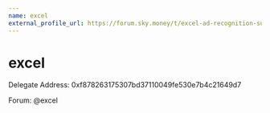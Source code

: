```yaml
---
name: excel
external_profile_url: https://forum.sky.money/t/excel-ad-recognition-submission/26227
---
```


# excel

Delegate Address: 0xf878263175307bd37110049fe530e7b4c21649d7

Forum: @excel
